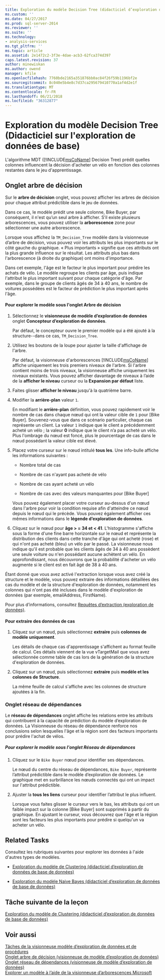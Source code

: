 ```yaml
---
title: Exploration du modèle Decision Tree (didacticiel d’exploration de données de base de données) | Documents Microsoft
ms.custom: ''
ms.date: 04/27/2017
ms.prod: sql-server-2014
ms.reviewer: ''
ms.suite: ''
ms.technology:
- analysis-services
ms.tgt_pltfrm: ''
ms.topic: article
ms.assetid: 2e1472c2-3f3e-4dae-acb3-62fca374d397
caps.latest.revision: 37
author: minewiskan
ms.author: owend
manager: kfile
ms.openlocfilehash: 7760bde2165a351876bb0ac84f26f59b1196bf2e
ms.sourcegitcommit: 8c040e5b4e8c7d37ca295679410770a1af4d2e1f
ms.translationtype: MT
ms.contentlocale: fr-FR
ms.lasthandoff: 06/21/2018
ms.locfileid: "36312877"
---
```

# <a name="exploring-the-decision-tree-model-basic-data-mining-tutorial"></a>Exploration du modèle Decision Tree (Didacticiel sur l'exploration de données de base)
  L'algorithme MDT ([!INCLUDE[msCoName](../includes/msconame-md.md)] Decision Tree) prédit quelles colonnes influencent la décision d'acheter un vélo en fonction des colonnes restantes dans le jeu d'apprentissage.  
  

  
##  <a name="Decision_Tree_Tab"></a> Onglet arbre de décision  
 Sur le **arbre de décision** onglet, vous pouvez afficher les arbres de décision pour chaque attribut prédictible dans le jeu de données.  
  
 Dans ce cas, le modèle prédit une seule colonne, Bike Buyer, par conséquent, il n'est qu’un seul arbre à afficher. S’il existe plusieurs arborescences, vous pouvez utiliser la **arborescence** zone pour sélectionner une autre arborescence.  
  
 Lorsque vous affichez la `TM_Decision_Tree` modèle dans la visionneuse d’arbre de décision, vous pouvez voir les attributs les plus importants sur le côté gauche du graphique. « Plus importants » signifie que ces attributs ont la plus grande influence sur le résultat. Les attributs plus bas dans l'arborescence (à droite du graphique) ont moins d'importance.  
  
 Dans cet exemple, l'âge est le facteur le plus important pour prédire les achats de vélo. Le modèle regroupe les clients par âge, puis indique l'attribut le plus important suivant pour chaque catégorie d'âge. Par exemple, dans le groupe de clients âgés de 34 à 40 ans, le nombre de voitures possédées est le facteur de prédiction le plus important après l'âge.  
  
#### <a name="to-explore-the-model-in-the-decision-tree-tab"></a>Pour explorer le modèle sous l'onglet Arbre de décision  
  
1.  Sélectionnez le **visionneuse de modèle d’exploration de données** onglet **Concepteur d’exploration de données**.  
  
     Par défaut, le concepteur ouvre le premier modèle qui a été ajouté à la structure--dans ce cas, `TM_Decision_Tree`.  
  
2.  Utilisez les boutons de la loupe pour ajuster la taille d'affichage de l'arbre.  
  
     Par défaut, la visionneuse d'arborescences [!INCLUDE[msCoName](../includes/msconame-md.md)] affiche uniquement les trois premiers niveaux de l'arbre. Si l'arbre contient moins de trois niveaux, la visionneuse affiche uniquement les niveaux existants. Vous pouvez afficher davantage de niveaux à l’aide de la **afficher le niveau** curseur ou la **Expansion par défaut** liste.  
  
3.  Faites glisser **afficher le niveau** jusqu'à la quatrième barre.  
  
4.  Modifier la **arrière-plan** valeur `1`.  
  
     En modifiant le **arrière-plan** définition, vous pouvez rapidement voir le nombre de cas dans chaque nœud qui ont la valeur cible de `1` pour [Bike Buyer]. Souvenez-vous que dans ce scénario particulier, chaque cas représente un client. La valeur `1` indique que le client a précédemment acheté un vélo ; la valeur **0** indique que le client n’a pas acheté un vélo. Plus l'ombrage du nœud est foncé, plus le pourcentage de cas dans le nœud possédant la valeur cible est élevé.  
  
5.  Placez votre curseur sur le nœud intitulé **tous les**. Une info-bulle affiche les informations suivantes :  
  
    -   Nombre total de cas  
  
    -   Nombre de cas n'ayant pas acheté de vélo  
  
    -   Nombre de cas ayant acheté un vélo  
  
    -   Nombre de cas avec des valeurs manquantes pour [Bike Buyer]  
  
     Vous pouvez également placer votre curseur au-dessus d'un nœud dans l'arbre pour voir la condition requise afin d'atteindre ce nœud depuis le nœud qui le précède. Vous pouvez également afficher ces mêmes informations dans le **légende d’exploration de données**.  
  
6.  Cliquez sur le nœud pour **âge > = 34 et < 41**. L'histogramme s'affiche sous la forme d'une fine barre horizontale sur le nœud et représente la distribution des clients dans cette tranche d'âge qui ont acheté (rose) et qui n'ont pas acheté (bleu) un vélo par le passé. La visionneuse nous indique qu'il est probable que les clients âgés de 34 à 40 ans possèdent une seule voiture ou n'en possédant aucune achètent un vélo. En approfondissant, nous découvrons que la probabilité d'acheter un vélo augmente si le client est en fait âgé de 38 à 40 ans.  
  
 Étant donné que vous avez activé l'extraction lorsque vous avez créé la structure et le modèle, vous pouvez extraire des informations détaillées des cas du modèle et de la structure d'exploration de données, notamment les colonnes qui n'ont pas été incluses dans le modèle d'exploration de données (par exemple, emailAddress, FirstName).  
  
 Pour plus d’informations, consultez [Requêtes d’extraction &#40;exploration de données&#41;](../../2014/analysis-services/data-mining/drillthrough-queries-data-mining.md).  
  
#### <a name="to-drill-through-to-case-data"></a>Pour extraire des données de cas  
  
1.  Cliquez sur un nœud, puis sélectionnez **extraire** puis **colonnes de modèle uniquement**.  
  
     Les détails de chaque cas d'apprentissage s'affichent au format feuille de calcul. Ces détails viennent de la vue vTargetMail que vous avez sélectionnée comme table de cas lors de la génération de la structure d'exploration de données.  
  
2.  Cliquez sur un nœud, puis sélectionnez **extraire** puis **modèle et les colonnes de Structure**.  
  
     La même feuille de calcul s'affiche avec les colonnes de structure ajoutées à la fin.  
  
  
###  <a name="Dependency_Network_Tab"></a> Onglet réseau de dépendances  
 Le **réseau de dépendances** onglet affiche les relations entre les attributs qui contribuent à la capacité de prédiction du modèle d’exploration de données. La Visionneuse du réseau de dépendance renforce nos conclusions selon lesquelles l'âge et la région sont des facteurs importants pour prédire l'achat de vélos.  
  
##### <a name="to-explore-the-model-in-the-dependency-network-tab"></a>Pour explorer le modèle sous l'onglet Réseau de dépendances  
  
1.  Cliquez sur le `Bike Buyer` nœud pour identifier ses dépendances.  
  
     Le nœud du centre du réseau de dépendances, `Bike Buyer`, représente l’attribut prédictible dans le modèle d’exploration de données. Le graphique met en surbrillance les nœuds connectés qui ont un impact sur l'attribut prédictible.  
  
2.  Ajuster la **tous les liens** curseur pour identifier l’attribut le plus influent.  
  
     Lorsque vous faites glisser le curseur vers le bas, les attributs qui ont un faible impact sur la colonne [Bike Buyer] sont supprimés à partir du graphique. En ajustant le curseur, vous découvrez que l'âge et la région sont les facteurs les plus importants pour prédire si quelqu'un va acheter un vélo.  
  
## <a name="related-tasks"></a>Related Tasks  
 Consultez les rubriques suivantes pour explorer les données à l'aide d'autres types de modèles.  
  
-   [Exploration du modèle de Clustering &#40;didacticiel d’exploration de données de base de données&#41;](../../2014/tutorials/exploring-the-clustering-model-basic-data-mining-tutorial.md)  
  
-   [Exploration du modèle Naive Bayes &#40;didacticiel d’exploration de données de base de données&#41;](../../2014/tutorials/exploring-the-naive-bayes-model-basic-data-mining-tutorial.md)  
  
## <a name="next-task-in-lesson"></a>Tâche suivante de la leçon  
 [Exploration du modèle de Clustering &#40;didacticiel d’exploration de données de base de données&#41;](../../2014/tutorials/exploring-the-clustering-model-basic-data-mining-tutorial.md)  
  
## <a name="see-also"></a>Voir aussi  
 [Tâches de la visionneuse modèle d’exploration de données et de procédures](../../2014/analysis-services/data-mining/mining-model-viewer-tasks-and-how-tos.md)   
 [Onglet arbre de décision &#40;visionneuse de modèle d’exploration de données&#41;](../../2014/analysis-services/decision-tree-tab-mining-model-viewer.md)   
 [Onglet réseau de dépendances &#40;visionneuse de modèle d’exploration de données&#41;](../../2014/analysis-services/dependency-network-tab-mining-model-viewer.md)   
 [Explorer un modèle à l’aide de la visionneuse d’arborescences Microsoft](../../2014/analysis-services/data-mining/browse-a-model-using-the-microsoft-tree-viewer.md)  
  
  